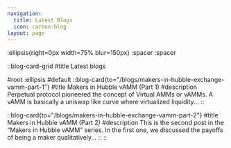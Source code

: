 ```yaml
---
navigation:
  title: Latest Blogs
  icon: carbon:blog
layout: page
---
```


:ellipsis{right=0px width=75% blur=150px}
:spacer
:spacer


::blog-card-grid
#title
Latest blogs

#root
:ellipsis
#default
  ::blog-card{to="/blogs/makers-in-hubble-exchange-vamm-part-1"}
  #title
  Makers in Hubble vAMM (Part 1)
  #description
  Perpetual protocol pioneered the concept of Virtual AMMs or vAMMs. A vAMM is basically a uniswap like curve where virtualized liquidity...
  ::

  ::blog-card{to="/blogs/makers-in-hubble-exchange-vamm-part-2"}
  #title
  Makers in Hubble vAMM (Part 2)
  #description
  This is the second post in the “Makers in Hubble vAMM” series. In the first one, we discussed the payoffs of being a maker qualitatively...
  ::
::

